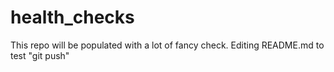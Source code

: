 # health_checks
This repo will be populated with a lot of fancy check.
Editing README.md to test "git push"
